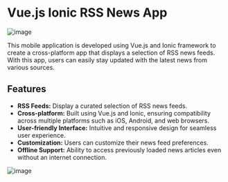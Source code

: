 # Vue.js Ionic RSS News App
![image](https://github.com/Raphaelmoi/news-mobile-app/assets/46026576/e23dbd2b-6bfb-48c4-a5fa-11df6c69e380)

This mobile application is developed using Vue.js and Ionic framework to create a cross-platform app that displays a selection of RSS news feeds. With this app, users can easily stay updated with the latest news from various sources.

## Features

- **RSS Feeds:** Display a curated selection of RSS news feeds.
- **Cross-platform:** Built using Vue.js and Ionic, ensuring compatibility across multiple platforms such as iOS, Android, and web browsers.
- **User-friendly Interface:** Intuitive and responsive design for seamless user experience.
- **Customization:** Users can customize their news feed preferences.
- **Offline Support:** Ability to access previously loaded news articles even without an internet connection.

![image](https://github.com/Raphaelmoi/news-mobile-app/assets/46026576/50df8ee1-5abc-4bfa-9528-e67ec3f8c668)
